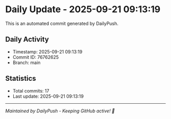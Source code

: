 # Daily Update - 2025-09-21 09:13:19

This is an automated commit generated by DailyPush.

## Daily Activity
- Timestamp: 2025-09-21 09:13:19
- Commit ID: 76762625
- Branch: main

## Statistics
- Total commits: 17
- Last update: 2025-09-21 09:13:19

---
*Maintained by DailyPush - Keeping GitHub active! 🚀*
